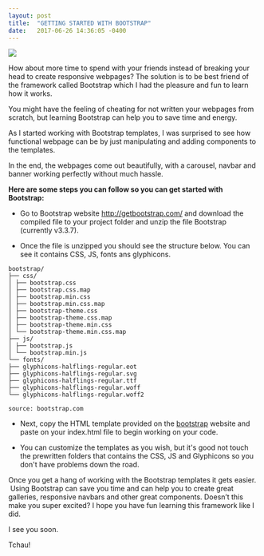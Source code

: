 ```yaml
---
layout: post
title:  "GETTING STARTED WITH BOOTSTRAP"
date:   2017-06-26 14:36:05 -0400
---
```


![](http://i.imgur.com/41kObPT.png)


How about more time to spend with your friends instead of breaking your head to create responsive webpages? The solution is to be best friend of the framework called Bootstrap which I had the pleasure and fun to learn how it works.

You might have the feeling of cheating for not written your webpages from scratch, but learning Bootstrap can help you to save time and energy.

As I started working with Bootstrap templates, I was surprised to see how functional webpage can be by just manipulating and adding components to the templates.

In the end, the webpages come out beautifully, with a carousel, navbar and banner working perfectly without much hassle. 

**Here are some steps you can follow so you can get started with Bootstrap:**

* Go to Bootstrap website http://getbootstrap.com/  and download the compiled file to your project folder and unzip the file Bootstrap (currently v3.3.7).

* Once the file is unzipped you should see the structure below. You can see it contains CSS, JS, fonts ans glyphicons.

```
bootstrap/
├── css/
│ ├── bootstrap.css
│ ├── bootstrap.css.map
│ ├── bootstrap.min.css
│ ├── bootstrap.min.css.map
│ ├── bootstrap-theme.css
│ ├── bootstrap-theme.css.map
│ ├── bootstrap-theme.min.css
│ └── bootstrap-theme.min.css.map
├── js/
│ ├── bootstrap.js
│ └── bootstrap.min.js
└── fonts/
├── glyphicons-halflings-regular.eot
├── glyphicons-halflings-regular.svg
├── glyphicons-halflings-regular.ttf
├── glyphicons-halflings-regular.woff
└── glyphicons-halflings-regular.woff2

source: bootstrap.com

```


* Next, copy the HTML template provided on the [bootstrap](http://getbootstrap.com/getting-started/#template) website and paste on your index.html file to begin working on your code. 


* You can customize the templates as you wish, but it's good not touch the prewritten folders that contains the CSS, JS and Glyphicons so you don't have problems down the road.

Once you get a hang of working with the Bootstrap templates it gets easier.  Using Bootstrap can save you time and can help you to create great galleries, responsive navbars and other great components. Doesn’t this make you super excited? I hope you have fun learning this framework like I did. 

I see you soon.

Tchau!




 
